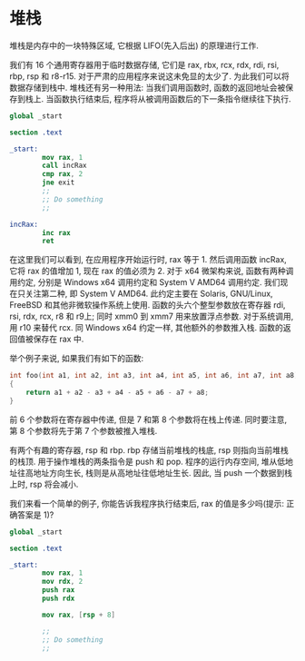# 堆栈

堆栈是内存中的一块特殊区域, 它根据 LIFO(先入后出) 的原理进行工作.

我们有 16 个通用寄存器用于临时数据存储, 它们是 rax, rbx, rcx, rdx, rdi, rsi, rbp, rsp 和 r8-r15. 对于严肃的应用程序来说这未免显的太少了. 为此我们可以将数据存储到栈中. 堆栈还有另一种用法: 当我们调用函数时, 函数的返回地址会被保存到栈上. 当函数执行结束后, 程序将从被调用函数后的下一条指令继续往下执行.

```nasm
global _start

section .text

_start:
		mov rax, 1
		call incRax
		cmp rax, 2
		jne exit
		;;
		;; Do something
		;;

incRax:
		inc rax
		ret
```

在这里我们可以看到, 在应用程序开始运行时, rax 等于 1. 然后调用函数 incRax, 它将 rax 的值增加 1, 现在 rax 的值必须为 2. 对于 x64 微架构来说, 函数有两种调用约定, 分别是 Windows x64 调用约定和 System V AMD64 调用约定. 我们现在只关注第二种, 即 System V AMD64. 此约定主要在 Solaris, GNU/Linux, FreeBSD 和其他非微软操作系统上使用. 函数的头六个整型参数放在寄存器 rdi, rsi, rdx, rcx, r8 和 r9上; 同时 xmm0 到 xmm7 用来放置浮点参数. 对于系统调用, 用 r10 来替代 rcx. 同 Windows x64 约定一样, 其他额外的参数推入栈. 函数的返回值被保存在 rax 中.

举个例子来说, 如果我们有如下的函数:

```c
int foo(int a1, int a2, int a3, int a4, int a5, int a6, int a7, int a8)
{
    return a1 + a2 - a3 + a4 - a5 + a6 - a7 + a8;
}
```

前 6 个参数将在寄存器中传递, 但是 7 和第 8 个参数将在栈上传递. 同时要注意, 第 8 个参数将先于第 7 个参数被推入堆栈.

有两个有趣的寄存器, rsp 和 rbp. rbp 存储当前堆栈的栈底, rsp 则指向当前堆栈的栈顶. 用于操作堆栈的两条指令是 push 和 pop. 程序的运行内存空间, 堆从低地址往高地址方向生长, 栈则是从高地址往低地址生长. 因此, 当 push 一个数据到栈上时, rsp 将会减小.

我们来看一个简单的例子, 你能告诉我程序执行结束后, rax 的值是多少吗(提示: 正确答案是 1)?

```nasm
global _start

section .text

_start:
		mov rax, 1
		mov rdx, 2
		push rax
		push rdx

		mov rax, [rsp + 8]

		;;
		;; Do something
		;;
```
